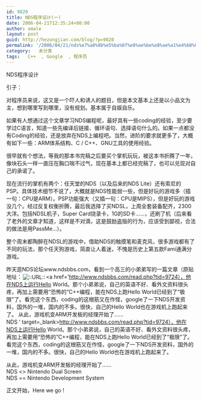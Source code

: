 ```yaml
---
id: 9820
title: NDS程序设计(一)
date: 2006-04-21T12:35:24+00:00
author: omale
layout: post
guid: http://hezongjian.com/blog/?p=9820
permalink: '/2006/04/21/nds%e7%a8%8b%e5%ba%8f%e8%ae%be%e8%ae%a1%e4%b8%80-2/'
category:   未分类  
tags:   C++  , Google  , 程序员
---
```

NDS程序设计

引子：

对程序员来说，这又是一个吓人和诱人的题目，但是本文基本上还是以小品文为主，想到哪里写到哪里，没有规划。基本属于自娱自乐。

如果有人想通过这个文章学习NDS编程呢，最好具有一些coding的经验，至少要学过C语言，知道一些先编译后链接、循环语句、选择语句什么的。如果一点都没有Coding的经验，还是放弃在NDS上编程吧。当然，进阶的要求就更多了，大概有如下一些：ARM体系结构、C / C++、GNU工具的使用经验。

很早就有个想法，等我的那本书完稿之后要买个掌机玩玩，被这本书折腾了一年，像块石头一样一直压在胸口喘不过气，现在基本上都已经完稿了，也可以兑现对自己的承诺了。

现在流行的掌机有两个：任天堂的NDS（以及后来的NDS Lite）还有索尼的PSP。具体技术细节不说了，大概就是NDS性能弱一些，但是好玩的游戏多（插一句：CPU是ARM）。PSP功能强大（又插一句：CPU是MIPS），但是好玩的游戏没几个。经过反复权衡折腾，最后我选择了买NDSL，上周全套装备配齐，2300大洋。包括NDSL机子，Super Card烧录卡，1G的SD卡……，还刷了机（后来看了老外的文章才知道，这样是不对滴，这是鼓励盗版的行为，应该受到鄙视，合法的做法是用PassMe&#8230;）。

整个周末都陶醉在NDSL的游戏中，借助NDS的触摸笔和麦克风，很多游戏都有了不同的玩法，那个任天狗游戏，简直让人着迷，不愧是历史上第五款Fami通满分游戏。

昨天逛NDS论坛www.ndsbbs.com，看到一个高三的小弟弟写的一篇文章（原贴地址：<img src=http://style.blogcn.com/blogcnpage/style/images/images/aurl.gif align=absbottom hspace=2 alt='::URL::' border=0><a href='http://www.ndsbbs.com/read.php?tid=9724），他在NDS上运行Hello World。那个小弟弟说，自己的英语不好、看外文资料很头疼，再加上需要用“恐怖的”C++编程，能在NDS上跑Hello World已经到了“极限”了。看完这个东西，coding的这根筋又在作怪，google了一下NDS开发资料，国外的一堆，国内的不多。很快，自己的Hello World也在游戏机上跑起来了。 从此，游戏机变ARM开发板的经理开始了……  
NDS &#8216; target=_blank>http://www.ndsbbs.com/read.php?tid=9724），他在NDS上运行Hello World。那个小弟弟说，自己的英语不好、看外文资料很头疼，再加上需要用“恐怖的”C++编程，能在NDS上跑Hello World已经到了“极限”了。看完这个东西，coding的这根筋又在作怪，google了一下NDS开发资料，国外的一堆，国内的不多。很快，自己的Hello World也在游戏机上跑起来了。

从此，游戏机变ARM开发板的经理开始了……  
NDS </a><> Nintendo Dual Screen  
NDS == Nintendo Development System

正文开始，Here we go !